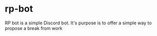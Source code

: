 # rp-bot
RP bot is a simple Discord bot. It's purpose is to offer a simple way to propose a break from work
